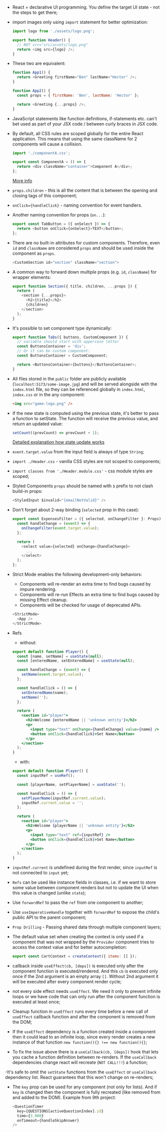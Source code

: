 - React = declarative UI programming. You define the target UI state - not the steps to get there;

- import images only using `import` statement for better optimization:

  ```js
  import logo from './assets/logo.png';

  export function Header() {
    // NOT src="src/assets/logo.png"
    return <img src={logo} />;
  }
  ```

- These two are equivalent:

  ```js
  function App1() {
    return <Greeting firstName="Ben" lastName="Hector" />;
  }

  function App2() {
    const props = { firstName: 'Ben', lastName: 'Hector' };

    return <Greeting {...props} />;
  }
  ```

- JavaScript statements like function definitions, if-statements etc. can't bet used as part of your JSX code / between curly braces in JSX code.

- By default, all CSS rules are scoped globally for the entire React application. This means that using the same className for 2 components will cause a collision.

  ```js
  import './componentA.css';

  export const ComponentA = () => {
    return <div className="container">Component A</div>;
  };
  ```

  [More info](https://www.upbeatcode.com/react/css-scoping-in-react-everything-you-need-to-know/)

- `props.children` - this is all the content that is between the opening and closing tags of this component;

- `onClick={handleClick}` - naming convention for event handlers.

- Another naming convention for props (`on...`):

  ```js
  export const TabButton = ({ onSelect }) => {
    return <button onClick={onSelect}>TEXT</button>;
  };
  ```

- There are no built-in attributes for custom components. Therefore, even `id` and `className` are considered `props` and should be used inside the component as `props`.

  ```js
  <CustomSection id="section" className="section">
  ```

- A common way to forward down multiple props (e.g. `id`, `className`) for wrapper elements:

  ```js
  export function Section({ title, children, ...props }) {
    return (
      <section {...props}>
        <h2>{title}</h2>
        {children}
      </section>
    );
  }
  ```

- It's possible to set component type dynamically:

  ```js
  export function Tabs({ buttons, CustomComponent }) {
    // variable should start with uppercase letter
    const ButtonsContainer = 'div';
    // Or it can be custom component:
    const ButtonsContainer = CustomComponent;

    return <ButtonsContainer>{buttons}</ButtonsContainer>;
  }
  ```

- All files stored in the `public` folder are publicly available (`localhost:5173/some-image.jpg`) and will be served alongside with the `index.html` file, so they can be referenced globally in `index.html`, `index.css` or in the any component:

  ```html
  <img src="game-logo.png" />
  ```

- If the new state is computed using the previous state, it's better to pass a function to setState. The function will receive the previous value, and return an updated value:

  ```js
  setCount((prevCount) => prevCount + 1);
  ```

  [Detailed explanation how state update works](https://react.dev/learn/queueing-a-series-of-state-updates)

- `event.target.value` from the input field is always of type `String`;

- `import ./Header.css` - vanilla CSS styles are not scoped to components;
- `import classes from './Header.module.css'` - css module styles are scoped;

- Styled Components `props` should be named with `$` prefix to not clash build-in props:

  ```js
  <StyledInput $invalid="{emailNotValid}" />
  ```

- Don't forget about 2-way binding (`selected` prop in this case):

  ```js
  export const ExpensesFilter = ({ selected, onChangeFilter }: Props) => {
    const handleChange = (event) => {
      onChangeFilter(event.target.value);
    };

    return (
      <select value={selected} onChange={handleChange}>
        ...
      </select>
    );
  };
  ```

- Strict Mode enables the following development-only behaviors:

  - Components will re-render an extra time to find bugs caused by impure rendering.
  - Components will re-run Effects an extra time to find bugs caused by missing Effect cleanup.
  - Components will be checked for usage of deprecated APIs.

  ```js
  <StrictMode>
    <App />
  </StrictMode>
  ```

- Refs

  - without:

  ```jsx
  export default function Player() {
    const [name, setName] = useState(null);
    const [enteredName, setEnteredName] = useState(null);

    const handleChange = (event) => {
      setName(event.target.value);
    };

    const handleClick = () => {
      setEnteredName(name);
      setName('');
    };

    return (
      <section id="player">
        <h2>Welcome {enteredName || 'unknown entity'}</h2>
        <p>
          <input type="text" onChange={handleChange} value={name} />
          <button onClick={handleClick}>Set Name</button>
        </p>
      </section>
    );
  }
  ```

  - with:

  ```jsx
  export default function Player() {
    const inputRef = useRef();

    const [playerName, setPlayerName] = useState('');

    const handleClick = () => {
      setPlayerName(inputRef.current.value);
      inputRef.current.value = '';
    };

    return (
      <section id="player">
        <h2>Welcome {playerName || 'unknown entity'}</h2>
        <p>
          <input type="text" ref={inputRef} />
          <button onClick={handleClick}>Set Name</button>
        </p>
      </section>
    );
  }
  ```

- `inputRef.current` is undefined during the first render, since `inputRef` is not connected to `input` yet;

- `Refs` can be used like instance fields in classes, i.e. if we want to store some value between component renders but not to update the UI when this value is changed (unlike `state`);

- Use `forwardRef` to pass the `ref` from one component to another;
- Use `useImperativeHandle` together with `forwardRef` to expose the child's public API to the parent component;

- `Prop Drilling` - Passing shared data through multiple component layers;

- The default value set when creating the context is only used if a component that was not wrapped by the `Provider` component tries to access the context value and for better autocompletion:

  ```js
  export const CartContext = createContext({ items: [] });
  ```

- callback inside `useEffect(cb, [deps])` is executed only after the component function is executed/rendered. And this `cb` is executed only once if the 2nd argument is an empty array `[]`. Without 2nd argument it will be executed after every component render cycle;

- not every side effect needs `useEffect`. We need it only to prevent infinite loops or we have code that can only run after the component function is executed at least once;

- Cleanup function in `useEffect` runs every time before a new call of `useEffect` callback function and after the component is removed from the DOM;

- If the `useEffect` dependency is a function created inside a component then it could lead to an infinite loop, since every render creates a new instance of that function `new function(){} !== new function(){}`;

- To fix the issue above there is a `useCallback(cb, [deps])` hook that lets you cache a function definition between re-renders. If the `useCallback` dependencies change react will recreate (`NOT CALL!!!`) a function;

-It's safe to omit the `setState` functions from the `useEffect` or `useCallback` dependency list. React guarantees that this won't change on re-renders;

- The `key` prop can be used for any component (not only for lists). And if `key` is changed then the component is fully recreated (like removed from and added to the DOM). Example from 9th project:

  ```js
  <QuestionTimer
    key={QUESTIONS[activeQuestionIndex].id}
    time={3_000}
    onTimeout={handleSkipAnswer}
  />
  ```
